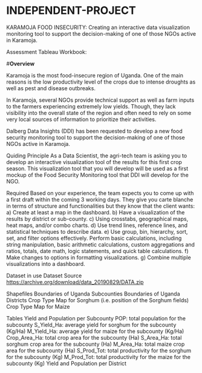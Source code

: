 # INDEPENDENT-PROJECT
KARAMOJA FOOD INSECURITY:
Creating an interactive data visualization monitoring tool to support the decision-making of one of those NGOs active in Karamoja.

Assessment
Tableau Workbook:

#**Overview**

Karamoja is the most food-insecure region of Uganda. One of the main reasons is the low productivity level of the crops due to intense droughts as well as pest and disease outbreaks.

In Karamoja, several NGOs provide technical support as well as farm inputs to the farmers experiencing extremely low yields. Though, they lack visibility into the overall state of the region and often need to rely on some very local sources of information to prioritize their activities.

Dalberg Data Insights (DDI) has been requested to develop a new food security monitoring tool to support the decision-making of one of those NGOs active in Karamoja.

Quiding Principle
As a Data Scientist, the agri-tech team is asking you to develop an interactive visualization tool of the results for this first crop season. This visualization tool that you will develop will be used as a first mockup of the Food Security Monitoring tool that DDI will develop for the NGO.

Required
Based on your experience, the team expects you to come up with a first draft within the coming 3 working days. They give you carte blanche in terms of structure and functionalities but they know that the client wants:
a) Create at least a map in the dashboard.
b) Have a visualization of the results by district or sub-county.
c) Using crosstabs, geographical maps, heat maps, and/or combo charts. 
d) Use trend lines, reference lines, and statistical techniques to describe data.
e) Use group, bin, hierarchy, sort, set, and filter options effectively. Perform basic calculations, including string manipulation, basic arithmetic calculations, custom aggregations and ratios, totals, date math, logic statements, and quick table calculations.
f) Make changes to options in formatting visualizations.
g) Combine multiple visualizations into a dashboard.

Dataset in use
Dataset Source https://archive.org/download/data_20190829/DATA.zip

Shapefiles
Boundaries of Uganda Subcounties 
Boundaries of Uganda Districts 
Crop Type Map for Sorghum (i.e. position of the Sorghum fields)
Crop Type Map for Maize

Tables
Yield and Population per Subcounty
POP: total population for the subcounty 
S_Yield_Ha: average yield for sorghum for the subcounty (Kg/Ha)
M_Yield_Ha: average yield for maize for the subcounty (Kg/Ha)
Crop_Area_Ha: total crop area for the subcounty (Ha)
S_Area_Ha: total sorghum crop area for the subcounty (Ha)
M_Area_Ha: total maize crop area for the subcounty (Ha)
S_Prod_Tot: total productivity for the sorghum for the subcounty (Kg)
M_Prod_Tot: total productivity for the maize for the subcounty (Kg)
Yield and Population per District
